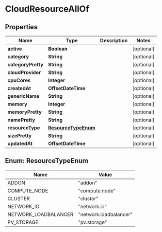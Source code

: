 

# CloudResourceAllOf


## Properties

Name | Type | Description | Notes
------------ | ------------- | ------------- | -------------
**active** | **Boolean** |  |  [optional]
**category** | **String** |  |  [optional]
**categoryPretty** | **String** |  |  [optional]
**cloudProvider** | **String** |  |  [optional]
**cpuCores** | **Integer** |  |  [optional]
**createdAt** | **OffsetDateTime** |  |  [optional]
**genericName** | **String** |  |  [optional]
**memory** | **Integer** |  |  [optional]
**memoryPretty** | **String** |  |  [optional]
**namePretty** | **String** |  |  [optional]
**resourceType** | [**ResourceTypeEnum**](#ResourceTypeEnum) |  |  [optional]
**sizePretty** | **String** |  |  [optional]
**updatedAt** | **OffsetDateTime** |  |  [optional]



## Enum: ResourceTypeEnum

Name | Value
---- | -----
ADDON | &quot;addon&quot;
COMPUTE_NODE | &quot;compute.node&quot;
CLUSTER | &quot;cluster&quot;
NETWORK_IO | &quot;network.io&quot;
NETWORK_LOADBALANCER | &quot;network.loadbalancer&quot;
PV_STORAGE | &quot;pv.storage&quot;



